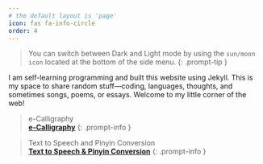 ```yaml
---
# the default layout is 'page'
icon: fas fa-info-circle
order: 4
---
```

> You can switch between Dark and Light mode by using the `sun/moon icon` located at the bottom of the side menu.
{: .prompt-tip }


I am self-learning programming and built this website using Jekyll. This is my space to share random stuff—coding, languages, thoughts, and sometimes songs, poems, or essays. Welcome to my little corner of the web!


> e-Calligraphy <br> [**e-Calligraphy**](https://www.linsnotes.com/e-calligraphy/)
{: .prompt-info }


> Text to Speech and Pinyin Conversion <br> [**Text to Speech & Pinyin Conversion**](https://www.linsnotes.com/tts/)
{: .prompt-info }

